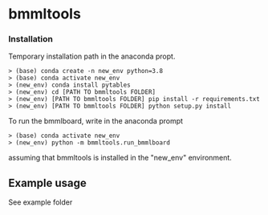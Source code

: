 # bmmltools


### Installation

Temporary installation path in the anaconda propt.

```
> (base) conda create -n new_env python=3.8
> (base) conda activate new_env
> (new_env) conda install pytables
> (new_env) cd [PATH TO bmmltools FOLDER]
> (new_env) [PATH TO bmmltools FOLDER] pip install -r requirements.txt
> (new_env) [PATH TO bmmltools FOLDER] python setup.py install
```

To run the bmmlboard, write in the anaconda prompt

```
> (base) conda activate new_env
> (new_env) python -m bmmltools.run_bmmlboard
```

assuming that bmmltools is installed in the "new_env" environment.

## Example usage

See example folder